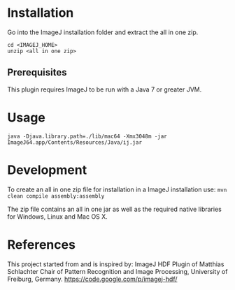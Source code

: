 # Installation

Go into the ImageJ installation folder and extract the all in one zip.

```
cd <IMAGEJ_HOME>
unzip <all in one zip>
```

## Prerequisites
This plugin requires ImageJ to be run with a Java 7 or greater JVM.

# Usage
```
java -Djava.library.path=./lib/mac64 -Xmx3048m -jar ImageJ64.app/Contents/Resources/Java/ij.jar
```

# Development
To create an all in one zip file for installation in a ImageJ installation use: 
`mvn clean compile assembly:assembly`

The zip file contains an all in one jar as well as the required native libraries for Windows, Linux and Mac OS X.

# References 
This project started from and is inspired by: ImageJ HDF Plugin of Matthias Schlachter Chair of Pattern Recognition and Image Processing, University of Freiburg, Germany.
https://code.google.com/p/imagej-hdf/
